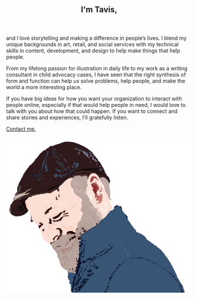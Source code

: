 <article class="mainSideMargin">

<header>
    <h1>I'm Tavis,</h1>
</header>

  <p>and I love storytelling and making a difference in people’s lives. I blend my unique backgrounds in art, retail, and social services with my technical skills in content, development, and design to help make things that help people.</p>

  <p>From my lifelong passion for illustration in daily life to my work as a writing consultant in child advocacy cases, I have seen that the right synthesis of form and function can help us solve problems, help people, and make the world a more interesting place.</p>

  <p>If you have big ideas for how you want your organization to interact with people online, especially if that would help people in need, I would love to talk with you about how that could happen. If you want to connect and share stories and experiences, I’ll gratefully listen.</p>

  <p><a href="mailto:tavispost@gmail.com">Contact me.</a></p>

  <img src="images/selfPortrait.png" alt="stylized self portrait of Tavis smiling in a hat">
</article>
